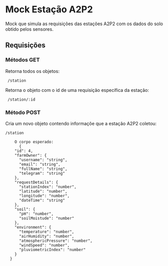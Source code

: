 # Mock Estação A2P2

Mock que simula as requisições das estações A2P2 com os dados do solo obtido pelos sensores.

## Requisições

### Métodos GET

Retorna todos os objetos: 
```
 /station 
```
Retorna o objeto com o id de uma requisição específica da estação: 
```
 /station/:id
```

### Método POST

Cria um novo objeto contendo informaçõe que a estação A2P2 coletou: 
```
/station 
```
```
    O corpo esperado:
      {
    "id": 4,
    "farmOwner": {
      "username": "string",
      "email": "string",
      "fullName": "string",
      "telegram": "string"
    },
    "requestDetails": {
      "stationIndex": "number",
      "latitude": "number",
      "longitude": "number",
      "dateTime": "string"
    },
    "soil": {
      "pH": "number",
      "soilMoistude": "number"
    },
    "environment": {
      "temperature": "number",
      "airHumidity": "number",
      "atmosphericPressure": "number",
      "windSpeed": "number",
      "pluviometricIndex": "number"
    }
  }
```
